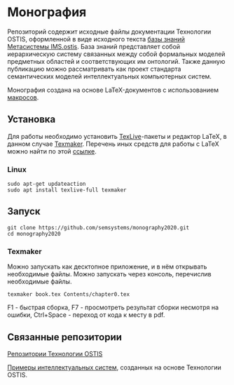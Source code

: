 # Монография
Репозиторий содержит исходные файлы документации Технологии OSTIS, оформленной в виде исходного текста [базы знаний Метасистемы IMS.ostis](https://github.com/ShunkevichDV/ims.ostis.kb). База знаний представляет собой иерархическую систему связанных между собой формальных моделей предметных областей и соответствующих
им онтологий. Также данную публикацию можно рассматривать как проект стандарта семантических моделей
интеллектуальных компьютерных систем.

Монография создана на основе LaTeX-документов с использованием [макросов](scn.tex). 

## Установка
Для работы необходимо установить [TexLive](https://tug.org/texlive/)-пакеты и редактор LaTeX, в данном случае [Texmaker](https://community.linuxmint.com/software/view/texmaker). Перечень иных средств для работы с LaTeX можно найти по этой [ссылке](https://tex.stackexchange.com/questions/339/latex-editors-ides).

### Linux
```
sudo apt-get updateaction
sudo apt install texlive-full texmaker
```

## Запуск
```
git clone https://github.com/semsystems/monography2020.git
cd monography2020
```

### Texmaker
Можно запускать как десктопное приложение, и в нём открывать необходимые файлы. Можно запускать через консоль, перечислив необходимые файлы.
```
texmaker book.tex Contents/chapter0.tex
```

F1 - быстрая сборка, F7 - просмотреть результат сборки несмотря на ошибки, Ctrl+Space - переход от кода к месту в pdf.

## Связанные репозитории

[Репозитории Технологии OSTIS](https://github.com/ostis-dev)

[Примеры интеллектуальных систем](https://github.com/ostis-apps), созданных на основе Технологии OSTIS.
